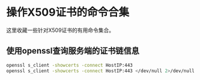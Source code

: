 # 操作X509证书的命令合集

这里收藏一些针对X509证书的有用命令集合。

## 使用openssl查询服务端的证书链信息

```bash
openssl s_client -showcerts -connect HostIP:443
openssl s_client -showcerts -connect HostIP:443 </dev/null 2>/dev/null|openssl x509 -outform PEM >ca.crt
```

